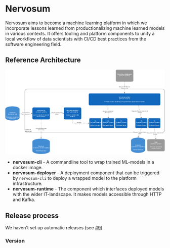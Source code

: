 # Nervosum

Nervosum aims to become a machine learning platform in which we incorporate lessons learned from productionalizing machine learned models in various contexts. It offers tooling and platform components to unify a local workflow of data scientists with CI/CD best practices from the software engineering field.

## Reference Architecture

![Reference Architecture](docs/reference-architecture.png)

* **nervosum-cli** - A commandline tool to wrap trained ML-models in a docker image.
* **nervosum-deployer** - A deployment component that can be triggered by `nervosum-cli` to deploy a wrapped model to the platform infrastructure.
* **nervosum-runtime** - The component which interfaces deployed models with the wider IT-landscape. It makes models accessible through HTTP and Kafka.

## Release process

We haven't set up automatic releases (see [#9](https://github.com/nervosum/nervosum/issues/9)).

### Version
